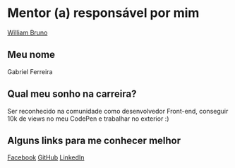 # Mentor (a) responsável por mim
[William Bruno](/profiles/mentors/profiles/william_bruno.md)

## Meu nome
Gabriel Ferreira

## Qual meu sonho na carreira?
Ser reconhecido na comunidade como desenvolvedor Front-end, conseguir 10k de views no meu CodePen e trabalhar no exterior :) 

## Alguns links para me conhecer melhor
[Facebook](https://www.facebook.com/gabrielferreira.sap)
[GitHub](https://github.com/gabrielferreira)
[LinkedIn](https://www.linkedin.com/in/gabrielferreira)
